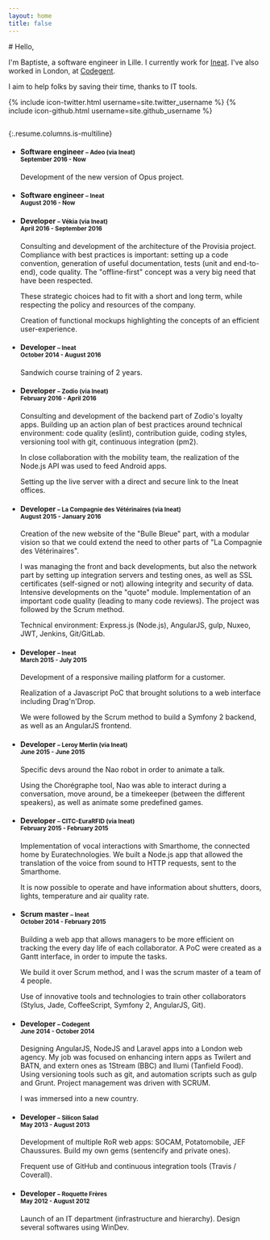 ```yaml
---
layout: home
title: false
---
```


<div class="columns"><div class="column is-half is-offset-one-quarter" markdown="1">
# Hello,

I'm Baptiste, a software engineer in Lille. I currently work for [Ineat](http://ineat-group.com/). I've also worked in London, at [Codegent](https://www.codegent.com/).

I aim to help folks by saving their time, thanks to IT tools.

{% include icon-twitter.html username=site.twitter_username %} {% include icon-github.html username=site.github_username %}
</div></div>

{:.resume.columns.is-multiline}
* #### Software engineer <small>– Adeo (via Ineat)<br>September 2016 - Now</small>
  Development of the new version of Opus project.

* #### Software engineer <small>– Ineat<br>August 2016 - Now</small>

* #### Developer <small>– Vékia (via Ineat)<br>April 2016 - September 2016</small>
  Consulting and development of the architecture of the Provisia project. Compliance with best practices is important: setting up a code convention, generation of useful documentation, tests (unit and end-to-end), code quality. The "offline-first" concept was a very big need that have been respected.

  These strategic choices had to fit with a short and long term, while respecting the policy and resources of the company.

  Creation of functional mockups highlighting the concepts of an efficient user-experience.

* #### Developer <small>– Ineat<br>October 2014 - August 2016</small>
  Sandwich course training of 2 years.

* #### Developer <small>– Zodio (via Ineat)<br>February 2016 - April 2016</small>
  Consulting and development of the backend part of Zodio's loyalty apps. Building up an action plan of best practices around technical environment: code quality (eslint), contribution guide, coding styles, versioning tool with git, continuous integration (pm2).

  In close collaboration with the mobility team, the realization of the Node.js API was used to feed Android apps.

  Setting up the live server with a direct and secure link to the Ineat offices.

* #### Developer <small>– La Compagnie des Vétérinaires (via Ineat)<br>August 2015 - January 2016</small>
  Creation of the new website of the "Bulle Bleue" part, with a modular vision so that we could extend the need to other parts of "La Compagnie des Vétérinaires".

  I was managing the front and back developments, but also the network part by setting up integration servers and testing ones, as well as SSL certificates (self-signed or not) allowing integrity and security of data. Intensive developments on the "quote" module. Implementation of an important code quality (leading to many code reviews).
  The project was followed by the Scrum method.

  Technical environment: Express.js (Node.js), AngularJS, gulp, Nuxeo, JWT, Jenkins, Git/GitLab.

* #### Developer <small>– Ineat<br>March 2015 - July 2015</small>
  Development of a responsive mailing platform for a customer.

  Realization of a Javascript PoC that brought solutions to a web interface including Drag'n'Drop.

  We were followed by the Scrum method to build a Symfony 2 backend, as well as an AngularJS frontend.

* #### Developer <small>– Leroy Merlin (via Ineat)<br>June 2015 - June 2015</small>
  Specific devs around the Nao robot in order to animate a talk.

  Using the Chorégraphe tool, Nao was able to interact during a conversation, move around, be a timekeeper (between the different speakers), as well as animate some predefined games.

* #### Developer <small>– CITC-EuraRFID (via Ineat)<br>February 2015 - February 2015</small>
  Implementation of vocal interactions with Smarthome, the connected home by Euratechnologies.
  We built a Node.js app that allowed the translation of the voice from sound to HTTP requests, sent to the Smarthome.

  It is now possible to operate and have information about shutters, doors, lights, temperature and air quality rate.

* #### Scrum master <small>– Ineat<br>October 2014 - February 2015</small>
  Building a web app that allows managers to be more efficient on tracking the every day life of each collaborator.
  A PoC were created as a Gantt interface, in order to impute the tasks.

  We build it over Scrum method, and I was the scrum master of a team of 4 people.

  Use of innovative tools and technologies to train other collaborators (Stylus, Jade, CoffeeScript, Symfony 2, AngularJS, Git).

* #### Developer <small>– Codegent<br>June 2014 - October 2014</small>
  Designing AngularJS, NodeJS and Laravel apps into a London web agency. My job was focused on enhancing intern apps as Twilert and BATN, and extern ones as 1Stream (BBC) and Ilumi (Tanfield Food). Using versioning tools such as git, and automation scripts such as gulp and Grunt. Project management was driven with SCRUM.

  I was immersed into a new country.

* #### Developer <small>– Silicon Salad<br>May 2013 - August 2013</small>
  Development of multiple RoR web apps: SOCAM, Potatomobile, JEF Chaussures. Build my own gems (sentencify and private ones).

  Frequent use of GitHub and continuous integration tools (Travis / Coverall).

* #### Developer <small>– Roquette Frères<br>May 2012 - August 2012</small>
  Launch of an IT department (infrastructure and hierarchy).
  Design several softwares using WinDev.
